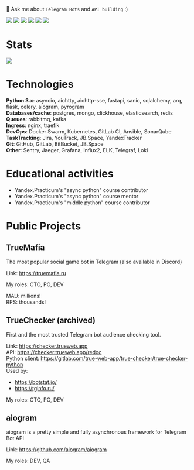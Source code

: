 💬 Ask me about `Telegram Bots` and `API building` :)

<p>
  <img src="https://badgen.net/badge/python/3+/blue">
  <img src="https://img.shields.io/badge/code%20style-black-000000.svg">
  <img src="https://img.shields.io/endpoint?url=https://raw.githubusercontent.com/charliermarsh/ruff/main/assets/badge/v1.json">
  <img src="https://badgen.net/badge/icon/docker?icon=docker&label">
  <img src="https://badgen.net/badge/icon/telegram?icon=telegram&label">
  <img src="https://wakatime.com/badge/user/2c037bd7-405a-43be-a6ab-b2b07c84b73f.svg">
</p>

# Stats

<img src="https://github-readme-stats.vercel.app/api?username=Olegt0rr&show_icons=true&count_private=true">

# Technologies

<b>Python 3.x</b>: asyncio, aiohttp, aiohttp-sse, fastapi, sanic, sqlalchemy, arq, flask, celery, aiogram, pyrogram \
<b>Databases/cache</b>: postgres, mongo, clickhouse, elasticsearch, redis \
<b>Queues</b>: rabbitmq, kafka \
<b>Ingress</b>: nginx, traefik \
<b>DevOps</b>: Docker Swarm, Kubernetes, GitLab CI, Ansible, SonarQube \
<b>TaskTracking</b>: Jira, YouTrack, JB.Space, YandexTracker \
<b>Git</b>: GitHub, GitLab, BitBucket, JB.Space \
<b>Other</b>: Sentry, Jaeger, Grafana, Influx2, ELK, Telegraf, Loki

# Educational activities

- Yandex.Practicum's "async python" course contributor
- Yandex.Practicum's "async python" course mentor
- Yandex.Practicum's "middle python" course contributor

# Public Projects

## TrueMafia

The most popular social game bot in Telegram (also available in Discord)

Link: https://truemafia.ru

My roles: CTO, PO, DEV

MAU: millions! \
RPS: thousands!


## TrueChecker (archived)

First and the most trusted Telegram bot audience checking tool.

Link: https://checker.trueweb.app \
API: https://checker.trueweb.app/redoc \
Python client: https://gitlab.com/true-web-app/true-checker/true-checker-python \
Used by: 
 - https://botstat.io/
 - https://tginfo.ru/

My roles: CTO, PO, DEV


## aiogram

aiogram is a pretty simple and fully asynchronous framework for Telegram Bot API 

Link: https://github.com/aiogram/aiogram

My roles: DEV, QA
